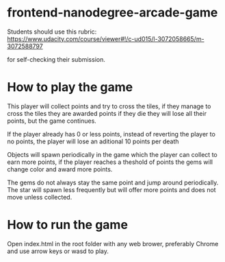 frontend-nanodegree-arcade-game
===============================

Students should use this rubric: https://www.udacity.com/course/viewer#!/c-ud015/l-3072058665/m-3072588797

for self-checking their submission.

How to play the game
===============================

This player will collect points and try to cross the tiles, if they manage to cross the tiles they are awarded points
if they die they will lose all their points, but the game continues. 

If the player already has 0 or less points, instead of reverting the player to no points, the player will lose an aditional
10 points per death

Objects will spawn periodically in the game which the player can collect to earn more points, if the player reaches a 
theshold of points the gems will change color and award more points.

The gems do not always stay the same point and jump around periodically. The star will spawn less 
frequently but will offer more points and does not move unless collected.

How to run the game
==============================

Open index.html in the root folder with any web brower, preferably Chrome and use arrow keys or wasd to play.